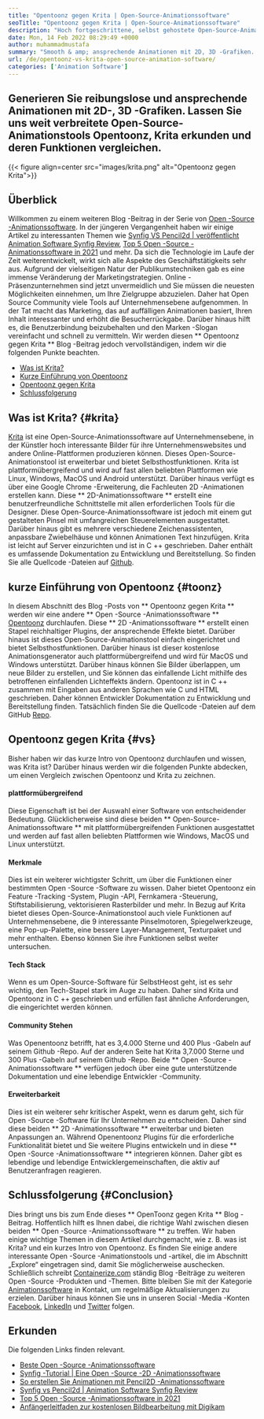 ```yaml
---
title: "Opentoonz gegen Krita | Open-Source-Animationssoftware" 
seoTitle: "Opentoonz gegen Krita | Open-Source-Animationssoftware" 
description: "Hoch fortgeschrittene, selbst gehostete Open-Source-Animationssoftware zur Generierung von reichhaltigen 2D- und 3D-Animationen. In diesem Blog -Beitrag geht es um den Vergleich von Opentoonz gegen Krita." 
date: Mon, 14 Feb 2022 08:29:49 +0000
author: muhammadmustafa
summary: "Smooth & amp; ansprechende Animationen mit 2D, 3D -Grafiken. Lassen Sie uns weit verbreitete Open-Source-Animationstools Opentoonz, Krita erkunden und deren Funktionen vergleichen." 
url: /de/opentoonz-vs-krita-open-source-animation-software/
categories: ['Animation Software']
---
```


## Generieren Sie reibungslose und ansprechende Animationen mit 2D-, 3D -Grafiken. Lassen Sie uns weit verbreitete Open-Source-Animationstools Opentoonz, Krita erkunden und deren Funktionen vergleichen.

{{< figure align=center src="images/krita.png" alt="Opentoonz gegen Krita">}}


## Überblick
Willkommen zu einem weiteren Blog -Beitrag in der Serie von [Open -Source -Animationssoftware][1]. In der jüngeren Vergangenheit haben wir einige Artikel zu interessanten Themen wie [Synfig VS Pencil2d | veröffentlicht Animation Software Synfig Review][2], [Top 5 Open -Source -Animationssoftware in 2021][3] und mehr. Da sich die Technologie im Laufe der Zeit weiterentwickelt, wirkt sich alle Aspekte des Geschäftstätigkeits sehr aus. Aufgrund der vielseitigen Natur der Publikumstechniken gab es eine immense Veränderung der Marketingstrategien. Online -Präsenzunternehmen sind jetzt unvermeidlich und Sie müssen die neuesten Möglichkeiten einnehmen, um Ihre Zielgruppe abzuzielen.
Daher hat Open Source Community viele Tools auf Unternehmensebene aufgenommen. In der Tat macht das Marketing, das auf auffälligen Animationen basiert, Ihren Inhalt interessanter und erhöht die Besucherrückgabe. Darüber hinaus hilft es, die Benutzerbindung beizubehalten und den Marken -Slogan vereinfacht und schnell zu vermitteln. Wir werden diesen ** Opentoonz gegen Krita ** Blog -Beitrag jedoch vervollständigen, indem wir die folgenden Punkte beachten.
  * [Was ist Krita?][4]
  * [Kurze Einführung von Opentoonz][5]
  * [Opentoonz gegen Krita][6]
  * [Schlussfolgerung][7]

## Was ist Krita? {#krita}
[Krita][8] ist eine Open-Source-Animationssoftware auf Unternehmensebene, in der Künstler hoch interessante Bilder für ihre Unternehmenswebsites und andere Online-Plattformen produzieren können. Dieses Open-Source-Animationstool ist erweiterbar und bietet Selbsthostfunktionen. Krita ist plattformübergreifend und wird auf fast allen beliebten Plattformen wie Linux, Windows, MacOS und Android unterstützt. Darüber hinaus verfügt es über eine Google Chrome -Erweiterung, die Fachleuten 2D -Animationen erstellen kann. Diese ** 2D-Animationssoftware ** erstellt eine benutzerfreundliche Schnittstelle mit allen erforderlichen Tools für die Designer.
Diese Open-Source-Animationssoftware ist jedoch mit einem gut gestalteten Pinsel mit umfangreichen Steuerelementen ausgestattet. Darüber hinaus gibt es mehrere verschiedene Zeichenassistenten, anpassbare Zwiebelhäuse und können Animationen Text hinzufügen. Krita ist leicht auf Server einzurichten und ist in C ++ geschrieben. Daher enthält es umfassende Dokumentation zu Entwicklung und Bereitstellung. So finden Sie alle Quellcode -Dateien auf [Github][9].

## kurze Einführung von Opentoonz {#toonz}
In diesem Abschnitt des Blog -Posts von ** Opentoonz gegen Krita ** werden wir eine andere ** Open -Source -Animationssoftware ** [Opentoonz][10] durchlaufen. Diese ** 2D -Animationssoftware ** erstellt einen Stapel reichhaltiger Plugins, der ansprechende Effekte bietet. Darüber hinaus ist dieses Open-Source-Animationstool einfach eingerichtet und bietet Selbsthostfunktionen. Darüber hinaus ist dieser kostenlose Animationsgenerator auch plattformübergreifend und wird für MacOS und Windows unterstützt. Darüber hinaus können Sie Bilder überlappen, um neue Bilder zu erstellen, und Sie können das einfallende Licht mithilfe des betroffenen einfallenden Lichteffekts ändern.
Opentoonz ist in C ++ zusammen mit Eingaben aus anderen Sprachen wie C und HTML geschrieben. Daher können Entwickler Dokumentation zu Entwicklung und Bereitstellung finden. Tatsächlich finden Sie die Quellcode -Dateien auf dem GitHub [Repo][11].

## Opentoonz gegen Krita {#vs}
Bisher haben wir das kurze Intro von Opentoonz durchlaufen und wissen, was Krita ist? Darüber hinaus werden wir die folgenden Punkte abdecken, um einen Vergleich zwischen Opentoonz und Krita zu zeichnen.

#### plattformübergreifend
Diese Eigenschaft ist bei der Auswahl einer Software von entscheidender Bedeutung. Glücklicherweise sind diese beiden ** Open-Source-Animationssoftware ** mit plattformübergreifenden Funktionen ausgestattet und werden auf fast allen beliebten Plattformen wie Windows, MacOS und Linux unterstützt.

#### Merkmale
Dies ist ein weiterer wichtigster Schritt, um über die Funktionen einer bestimmten Open -Source -Software zu wissen. Daher bietet Opentoonz ein Feature -Tracking -System, Plugin -API, Fernkamera -Steuerung, Stiftstabilisierung, vektorisieren Rasterbilder und mehr. In Bezug auf Krita bietet dieses Open-Source-Animationstool auch viele Funktionen auf Unternehmensebene, die 9 interessante Pinselmotoren, Spiegelwerkzeuge, eine Pop-up-Palette, eine bessere Layer-Management, Texturpaket und mehr enthalten. Ebenso können Sie ihre Funktionen selbst weiter untersuchen.

#### Tech Stack
Wenn es um Open-Source-Software für SelbstHeost geht, ist es sehr wichtig, den Tech-Stapel stark im Auge zu haben. Daher sind Krita und Opentoonz in C ++ geschrieben und erfüllen fast ähnliche Anforderungen, die eingerichtet werden können.

#### Community Stehen
Was Openentoonz betrifft, hat es 3,4.000 Sterne und 400 Plus -Gabeln auf seinem Github -Repo. Auf der anderen Seite hat Krita 3,7.000 Sterne und 300 Plus -Gabeln auf seinem Github -Repo. Beide ** Open -Source -Animationssoftware ** verfügen jedoch über eine gute unterstützende Dokumentation und eine lebendige Entwickler -Community.

#### Erweiterbarkeit
Dies ist ein weiterer sehr kritischer Aspekt, wenn es darum geht, sich für Open -Source -Software für Ihr Unternehmen zu entscheiden. Daher sind diese beiden ** 2D -Animationssoftware ** erweiterbar und bieten Anpassungen an. Während Openentoonz Plugins für die erforderliche Funktionalität bietet und Sie weitere Plugins entwickeln und in diese ** Open -Source -Animationssoftware ** integrieren können. Daher gibt es lebendige und lebendige Entwicklergemeinschaften, die aktiv auf Benutzeranfragen reagieren.

## Schlussfolgerung {#Conclusion}
Dies bringt uns bis zum Ende dieses ** OpenToonz gegen Krita ** Blog -Beitrag. Hoffentlich hilft es Ihnen dabei, die richtige Wahl zwischen diesen beiden ** Open -Source -Animationssoftware ** zu treffen. Wir haben einige wichtige Themen in diesem Artikel durchgemacht, wie z. B. was ist Krita? und ein kurzes Intro von Opentoonz. Es finden Sie einige andere interessante Open -Source -Animationstools und -artikel, die im Abschnitt „Explore“ eingetragen sind, damit Sie möglicherweise auschecken.
Schließlich schreibt [Containerize.com][12] ständig Blog -Beiträge zu weiteren Open -Source -Produkten und -Themen. Bitte bleiben Sie mit der Kategorie [Animationssoftware][13] in Kontakt, um regelmäßige Aktualisierungen zu erzielen. Darüber hinaus können Sie uns in unseren Social -Media -Konten [Facebook][14], [LinkedIn][15] und [Twitter][16] folgen.

## Erkunden
Die folgenden Links finden relevant.
  * [Beste Open -Source -Animationssoftware][13]
  * [Synfig -Tutorial | Eine Open -Source -2D -Animationssoftware][17]
  * [So erstellen Sie Animationen mit Pencil2D -Animationssoftware][18]
  * [Synfig vs Pencil2d | Animation Software Synfig Review][2]
  * [Top 5 Open -Source -Animationssoftware in 2021][3]
  * [Anfängerleitfaden zur kostenlosen Bildbearbeitung mit Digikam][19]

  
[1]: https://blog.containerize.com/category/animation-software/
[2]: https://blog.containerize.com/animation-software/synfig-vs-pencil2d-animation-software-synfig-review/
[3]: https://blog.containerize.com/animation-software/top-5-open-source-animation-software-in-2021/
[4]: #krita
[5]: #toonz
[6]: #vs
[7]: #Conclusion
[8]: https://products.containerize.com/animation-software/krita/
[9]: https://github.com/KDE/krita
[10]: https://products.containerize.com/animation-software/opentoonz/
[11]: https://github.com/opentoonz/opentoonz
[12]: https://www.containerize.com/
[13]: https://products.containerize.com/animation-software/
[14]: https://web.facebook.com/containerize
[15]: https://www.linkedin.com/company/containerize/
[16]: https://twitter.com/containerize_co
[17]: https://blog.containerize.com/animation-software/synfig-tutorial-an-open-source-2d-animation-software/
[18]: https://blog.containerize.com/animation-software/how-to-create-animations-with-pencil2d-animation-software/
[19]: https://blog.containerize.com/animation-software/beginners-guide-to-start-free-image-editing-using-digikam/
